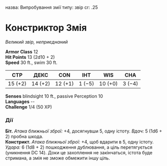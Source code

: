 назва: Випробування змії типу: звір cr: .25

# Констриктор Змія
_Великий звір, неприєднаний_

**Armor Class** 12    
**Hit Points** 13 (2d10 + 2)    
**Speed** 30 ft., swim 30 ft.

| СТР     | ДЕКС    | CON     | ІНТ    | WIS     | CHA    |
| ------- | ------- | ------- | ------ | ------- | ------ |
| 15 (+2) | 14 (+2) | 12 (+1) | 1 (−5) | 10 (+0) | 3 (−4) |

**Senses** blindsight 10 ft., passive Perception 10    
**Languages** --    
**Challenge** 1/4 (50 XP)

### Дії
**Біт.** _Атака ближньої зброї:_ +4, досягнувши 5, одну істоту. _Вдач:_ 5 (1d6 + 2) пробна шкода.    
**Констрикт.** _Атака ближньої зброї:_ +4, щоб вдарити в 5, одну істоту. _Удара:_ 6 (1d8 + 2) пошкодження дублювання, а ціль перетягується (уникнення DC 14). Доки це захоплення не закінчаться, істота буде стримана, а змія не зможе обмежити іншу ціль. 